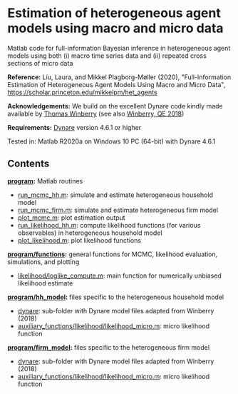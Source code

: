 # Estimation of heterogeneous agent models using macro and micro data

Matlab code for full-information Bayesian inference in heterogeneous agent models using both (i) macro time series data and (ii) repeated cross sections of micro data

**Reference:**
Liu, Laura, and Mikkel Plagborg-Møller (2020), "Full-Information Estimation of Heterogeneous Agent Models Using Macro and Micro Data", https://scholar.princeton.edu/mikkelpm/het_agents

**Acknowledgements:**
We build on the excellent Dynare code kindly made available by [Thomas Winberry](http://www.thomaswinberry.com/research/index.html) (see also [Winberry, QE 2018](https://qeconomics.org/ojs/index.php/qe/article/view/617))

**Requirements:**
[Dynare](https://www.dynare.org/) version 4.6.1 or higher

Tested in: Matlab R2020a on Windows 10 PC (64-bit) with Dynare 4.6.1

## Contents

**[program](program):** Matlab routines
- [run_mcmc_hh.m](program/run_mcmc_hh.m): simulate and estimate heterogeneous household model
- [run_mcmc_firm.m](program/run_mcmc_firm.m): simulate and estimate heterogeneous firm model
- [plot_mcmc.m](program/plot_mcmc.m): plot estimation output
- [run_likelihood_hh.m](program/run_likelihood_hh.m): compute likelihood functions (for various observables) in heterogeneous household model
- [plot_likelihood.m](program/plot_likelihood.m): plot likelihood functions

**[program/functions](program/functions):** general functions for MCMC, likelihood evaluation, simulations, and plotting
- [likelihood/loglike_compute.m](program/functions/likelihood/loglike_compute.m): main function for numerically unbiased likelihood estimate

**[program/hh_model](program/hh_model):** files specific to the heterogeneous household model
- [dynare](program/hh_model/dynare): sub-folder with Dynare model files adapted from Winberry (2018)
- [auxiliary_functions/likelihood/likelihood_micro.m](program/hh_model/auxiliary_functions/likelihood/likelihood_micro.m): micro likelihood function

**[program/firm_model](program/firm_model):** files specific to the heterogeneous firm model
- [dynare](program/firm_model/dynare): sub-folder with Dynare model files adapted from Winberry (2018)
- [auxiliary_functions/likelihood/likelihood_micro.m](program/firm_model/auxiliary_functions/likelihood/likelihood_micro.m): micro likelihood function
